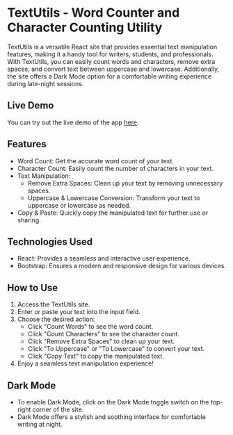 # TextUtils - Word Counter and Character Counting Utility

TextUtils is a versatile React site that provides essential text manipulation features, making it a handy tool for writers, students, and professionals. With TextUtils, you can easily count words and characters, remove extra spaces, and convert text between uppercase and lowercase. Additionally, the site offers a Dark Mode option for a comfortable writing experience during late-night sessions.

## Live Demo

You can try out the live demo of the app [here](https://willowy-beignet-efd980.netlify.app).

## Features

- Word Count: Get the accurate word count of your text.
- Character Count: Easily count the number of characters in your text.
- Text Manipulation:
  - Remove Extra Spaces: Clean up your text by removing unnecessary spaces.
  - Uppercase & Lowercase Conversion: Transform your text to uppercase or lowercase as needed.
- Copy & Paste: Quickly copy the manipulated text for further use or sharing.

## Technologies Used

- React: Provides a seamless and interactive user experience.
- Bootstrap: Ensures a modern and responsive design for various devices.

## How to Use

1. Access the TextUtils site.
2. Enter or paste your text into the input field.
3. Choose the desired action:
   - Click "Count Words" to see the word count.
   - Click "Count Characters" to see the character count.
   - Click "Remove Extra Spaces" to clean up your text.
   - Click "To Uppercase" or "To Lowercase" to convert your text.
   - Click "Copy Text" to copy the manipulated text.
4. Enjoy a seamless text manipulation experience!

## Dark Mode

- To enable Dark Mode, click on the Dark Mode toggle switch on the top-right corner of the site.
- Dark Mode offers a stylish and soothing interface for comfortable writing at night.
